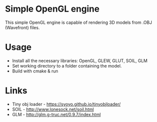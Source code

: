 # Simple OpenGL engine

This simple OpenGL engine is capable of rendering 3D models from .OBJ (Wavefront) files.

# Usage
* Install all the necessary libraries: OpenGL, GLEW, GLUT, SOIL, GLM
* Set working directory to a folder containing the model.
* Build with cmake & run

# Links

* Tiny obj loader - https://syoyo.github.io/tinyobjloader/
* SOIL - http://www.lonesock.net/soil.html
* GLM - http://glm.g-truc.net/0.9.7/index.html


